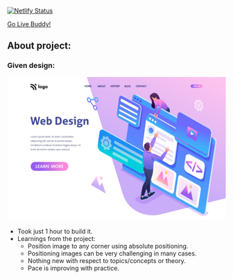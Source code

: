 [![Netlify Status](https://api.netlify.com/api/v1/badges/08792b0d-05a4-4f99-97ad-0f08934f1468/deploy-status)](https://app.netlify.com/sites/tushar-ojha-web-design-landing-page/deploys)


[Go Live Buddy!](https://tushar-ojha-web-design-landing-page.netlify.app/)

## About project:

### Given design:
![Design Image](/Design.png "Design Title")

- Took just 1 hour to build it.
- Learnings from the project:
   - Position image to any corner using absolute positioning.
   - Positioning images can be very challenging in many cases.
   - Nothing new with respect to topics/concepts or theory. 
   - Pace is improving with practice.
 
